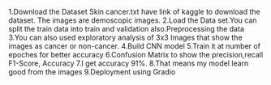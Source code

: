 1.Download the Dataset Skin cancer.txt have link of kaggle to download the dataset. The images are demoscopic images.
2.Load the Data set.You can split the train data into train and validation also.Preprocessing the data 
3.You can also used exploratory analysis of 3x3 Images that show the images as cancer or non-cancer.
4.Build CNN model
5.Train it at number of epoches for better accuracy 
6.Confusion Matrix to show the precision,recall F1-Score, Accuracy 
7.I get accuracy 91%.
8.That means my model learn good from the images
9.Deployment using Gradio 
